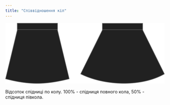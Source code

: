 ```yaml
---
title: "Співвідношення кіл"
---
```


![Співвідношення кіл](circleratio.svg)

Відсоток спідниці по колу. 100% - спідниця повного кола, 50% - спідниця півкола.




